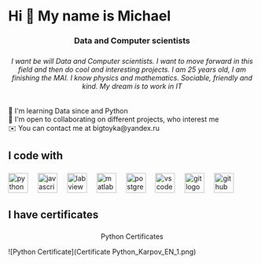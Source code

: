 <h1 align="left">Hi 👋 My name is Michael</h1>

###

<h3 align="center">Data and Computer scientists</h3>

###

<h6 align="center">I want be will Data and Computer scientists. I want to move forward in this field and then do cool and interesting projects. I am 25 years old, I am finishing the MAI. I know physics and mathematics. Sociable, friendly and kind. My dream is to work in IT</h6>

###

<p align="left">🧠  I'm learning Data since and Python<br>🤝  I'm open to collaborating on different projects, who interest me<br>✉️  You can contact me at bigtoyka@yandex.ru</p>

###

<h2 align="left">I code with</h2>

###

<div align="left">
  <img src="https://cdn.jsdelivr.net/gh/devicons/devicon/icons/python/python-original.svg" height="40" alt="python logo"  />
  <img width="12" />
  <img src="https://cdn.jsdelivr.net/gh/devicons/devicon/icons/javascript/javascript-original.svg" height="40" alt="javascript logo"  />
  <img width="12" />
  <img src="https://cdn.jsdelivr.net/gh/devicons/devicon/icons/labview/labview-original.svg" height="40" alt="labview logo"  />
  <img width="12" />
  <img src="https://cdn.jsdelivr.net/gh/devicons/devicon/icons/matlab/matlab-original.svg" height="40" alt="matlab logo"  />
  <img width="12" />
  <img src="https://cdn.jsdelivr.net/gh/devicons/devicon/icons/postgresql/postgresql-original.svg" height="40" alt="postgresql logo"  />
  <img width="12" />
  <img src="https://cdn.jsdelivr.net/gh/devicons/devicon/icons/vscode/vscode-original.svg" height="40" alt="vscode logo"  />
  <img width="12" />
  <img src="https://cdn.jsdelivr.net/gh/devicons/devicon/icons/git/git-original.svg" height="40" alt="git logo"  />
  <img width="12" />
  <img src="https://cdn.jsdelivr.net/gh/devicons/devicon/icons/github/github-original.svg" height="40" alt="github logo"  />
</div>

###

<h2 align="left">I have certificates</h2>

###

<div style="text-align:center">Python Certificates</div>

![Python Certificate](Certificate Python_Karpov_EN_1.png)

